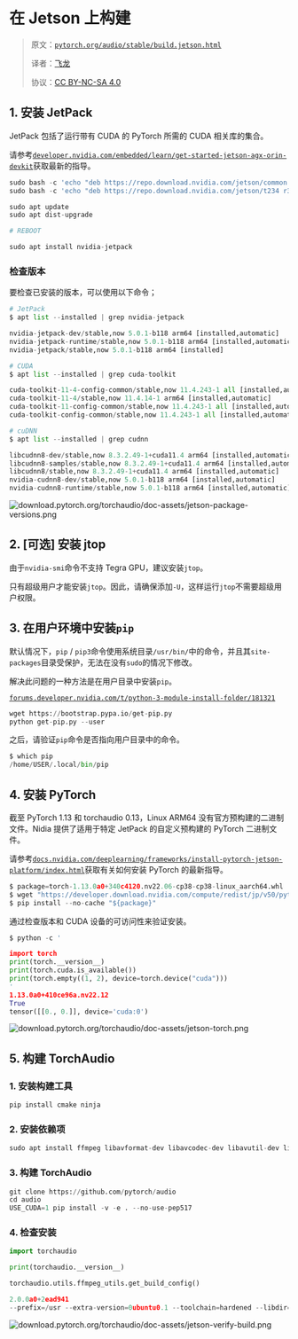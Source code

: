 # 在 Jetson 上构建

> 原文：[`pytorch.org/audio/stable/build.jetson.html`](https://pytorch.org/audio/stable/build.jetson.html)
>
> 译者：[飞龙](https://github.com/wizardforcel)
>
> 协议：[CC BY-NC-SA 4.0](http://creativecommons.org/licenses/by-nc-sa/4.0/)


## 1\. 安装 JetPack

JetPack 包括了运行带有 CUDA 的 PyTorch 所需的 CUDA 相关库的集合。

请参考[`developer.nvidia.com/embedded/learn/get-started-jetson-agx-orin-devkit`](https://developer.nvidia.com/embedded/learn/get-started-jetson-agx-orin-devkit)获取最新的指导。

```py
sudo bash -c 'echo "deb https://repo.download.nvidia.com/jetson/common r34.1 main" >> /etc/apt/sources.list.d/nvidia-l4t-apt-source.list'
sudo bash -c 'echo "deb https://repo.download.nvidia.com/jetson/t234 r34.1 main" >> /etc/apt/sources.list.d/nvidia-l4t-apt-source.list'

sudo apt update
sudo apt dist-upgrade

# REBOOT

sudo apt install nvidia-jetpack 
```

### 检查版本

要检查已安装的版本，可以使用以下命令；

```py
# JetPack
$ apt list --installed | grep nvidia-jetpack

nvidia-jetpack-dev/stable,now 5.0.1-b118 arm64 [installed,automatic]
nvidia-jetpack-runtime/stable,now 5.0.1-b118 arm64 [installed,automatic]
nvidia-jetpack/stable,now 5.0.1-b118 arm64 [installed]

# CUDA
$ apt list --installed | grep cuda-toolkit

cuda-toolkit-11-4-config-common/stable,now 11.4.243-1 all [installed,automatic]
cuda-toolkit-11-4/stable,now 11.4.14-1 arm64 [installed,automatic]
cuda-toolkit-11-config-common/stable,now 11.4.243-1 all [installed,automatic]
cuda-toolkit-config-common/stable,now 11.4.243-1 all [installed,automatic]

# cuDNN
$ apt list --installed | grep cudnn

libcudnn8-dev/stable,now 8.3.2.49-1+cuda11.4 arm64 [installed,automatic]
libcudnn8-samples/stable,now 8.3.2.49-1+cuda11.4 arm64 [installed,automatic]
libcudnn8/stable,now 8.3.2.49-1+cuda11.4 arm64 [installed,automatic]
nvidia-cudnn8-dev/stable,now 5.0.1-b118 arm64 [installed,automatic]
nvidia-cudnn8-runtime/stable,now 5.0.1-b118 arm64 [installed,automatic] 
```

![`download.pytorch.org/torchaudio/doc-assets/jetson-package-versions.png`](https://download.pytorch.org/torchaudio/doc-assets/jetson-package-versions.png)

## 2\. [可选] 安装 jtop

由于`nvidia-smi`命令不支持 Tegra GPU，建议安装`jtop`。

只有超级用户才能安装`jtop`。因此，请确保添加`-U`，这样运行`jtop`不需要超级用户权限。

## 3\. 在用户环境中安装`pip`

默认情况下，`pip` / `pip3`命令使用系统目录`/usr/bin/`中的命令，并且其`site-packages`目录受保护，无法在没有`sudo`的情况下修改。

解决此问题的一种方法是在用户目录中安装`pip`。

[`forums.developer.nvidia.com/t/python-3-module-install-folder/181321`](https://forums.developer.nvidia.com/t/python-3-module-install-folder/181321)

```py
wget https://bootstrap.pypa.io/get-pip.py
python get-pip.py --user 
```

之后，请验证`pip`命令是否指向用户目录中的命令。

```py
$ which pip
/home/USER/.local/bin/pip 
```

## 4\. 安装 PyTorch

截至 PyTorch 1.13 和 torchaudio 0.13，Linux ARM64 没有官方预构建的二进制文件。Nidia 提供了适用于特定 JetPack 的自定义预构建的 PyTorch 二进制文件。

请参考[`docs.nvidia.com/deeplearning/frameworks/install-pytorch-jetson-platform/index.html`](https://docs.nvidia.com/deeplearning/frameworks/install-pytorch-jetson-platform/index.html)获取有关如何安装 PyTorch 的最新指导。

```py
$ package=torch-1.13.0a0+340c4120.nv22.06-cp38-cp38-linux_aarch64.whl
$ wget "https://developer.download.nvidia.com/compute/redist/jp/v50/pytorch/${package}"
$ pip install --no-cache "${package}" 
```

通过检查版本和 CUDA 设备的可访问性来验证安装。

```py
$ python -c '

import torch
print(torch.__version__)
print(torch.cuda.is_available())
print(torch.empty((1, 2), device=torch.device("cuda")))
'
1.13.0a0+410ce96a.nv22.12
True
tensor([[0., 0.]], device='cuda:0') 
```

![`download.pytorch.org/torchaudio/doc-assets/jetson-torch.png`](https://download.pytorch.org/torchaudio/doc-assets/jetson-torch.png)

## 5\. 构建 TorchAudio

### 1\. 安装构建工具

```py
pip install cmake ninja 
```

### 2\. 安装依赖项

```py
sudo apt install ffmpeg libavformat-dev libavcodec-dev libavutil-dev libavdevice-dev libavfilter-dev 
```

### 3\. 构建 TorchAudio

```py
git clone https://github.com/pytorch/audio
cd audio
USE_CUDA=1 pip install -v -e . --no-use-pep517 
```

### 4\. 检查安装

```py
import torchaudio

print(torchaudio.__version__)

torchaudio.utils.ffmpeg_utils.get_build_config() 
```

```py
2.0.0a0+2ead941
--prefix=/usr --extra-version=0ubuntu0.1 --toolchain=hardened --libdir=/usr/lib/aarch64-linux-gnu --incdir=/usr/include/aarch64-linux-gnu --arch=arm64 --enable-gpl --disable-stripping --enable-avresample --disable-filter=resample --enable-avisynth --enable-gnutls --enable-ladspa --enable-libaom --enable-libass --enable-libbluray --enable-libbs2b --enable-libcaca --enable-libcdio --enable-libcodec2 --enable-libflite --enable-libfontconfig --enable-libfreetype --enable-libfribidi --enable-libgme --enable-libgsm --enable-libjack --enable-libmp3lame --enable-libmysofa --enable-libopenjpeg --enable-libopenmpt --enable-libopus --enable-libpulse --enable-librsvg --enable-librubberband --enable-libshine --enable-libsnappy --enable-libsoxr --enable-libspeex --enable-libssh --enable-libtheora --enable-libtwolame --enable-libvidstab --enable-libvorbis --enable-libvpx --enable-libwavpack --enable-libwebp --enable-libx265 --enable-libxml2 --enable-libxvid --enable-libzmq --enable-libzvbi --enable-lv2 --enable-omx --enable-openal --enable-opencl --enable-opengl --enable-sdl2 --enable-libdc1394 --enable-libdrm --enable-libiec61883 --enable-chromaprint --enable-frei0r --enable-libx264 --enable-shared 
```

![`download.pytorch.org/torchaudio/doc-assets/jetson-verify-build.png`](https://download.pytorch.org/torchaudio/doc-assets/jetson-verify-build.png)
